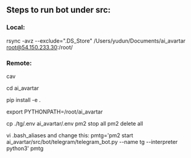 ## Steps to run bot under src:

### Local:

 rsync -avz --exclude=".DS_Store" /Users/yudun/Documents/ai_avartar root@54.150.233.30:/root/

### Remote:
cav

cd ai_avartar

pip install -e .

export PYTHONPATH=/root/ai_avartar

cp ./tg/.env ai_avartar/.env
pm2 stop all
pm2 delete all

vi .bash_aliases and change this:
   pmtg='pm2 start ai_avartar/src/bot/telegram/telegram_bot.py --name tg --interpreter python3'
pmtg
